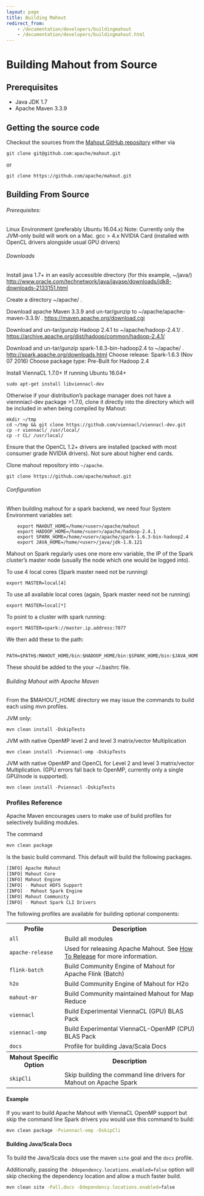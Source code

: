 ```yaml
---
layout: page
title: Building Mahout
redirect_from:
	- /documentation/developers/buildingmahout
	- /documentation/developers/buildingmahout.html
---
```



# Building Mahout from Source

## Prerequisites

* Java JDK 1.7
* Apache Maven 3.3.9

<a name="getting-code"></a>
## Getting the source code

Checkout the sources from the [Mahout GitHub repository](https://github.com/apache/mahout)
either via
 
    git clone git@github.com:apache/mahout.git
or
 
    git clone https://github.com/apache/mahout.git

## Building From Source

###### Prerequisites:

Linux Environment (preferably Ubuntu 16.04.x) Note: Currently only the JVM-only build will work on a Mac.
gcc > 4.x
NVIDIA Card (installed with OpenCL drivers alongside usual GPU drivers)

###### Downloads

Install java 1.7+ in an easily accessible directory (for this example,  ~/java/)
http://www.oracle.com/technetwork/java/javase/downloads/jdk8-downloads-2133151.html
    
Create a directory ~/apache/ .
    
Download apache Maven 3.3.9 and un-tar/gunzip to ~/apache/apache-maven-3.3.9/ .
https://maven.apache.org/download.cgi
        
Download and un-tar/gunzip Hadoop 2.4.1 to ~/apache/hadoop-2.4.1/ .
https://archive.apache.org/dist/hadoop/common/hadoop-2.4.1/    

Download and un-tar/gunzip spark-1.6.3-bin-hadoop2.4 to  ~/apache/ .
http://spark.apache.org/downloads.html
Choose release: Spark-1.6.3 (Nov 07 2016)
Choose package type: Pre-Built for Hadoop 2.4

Install ViennaCL 1.7.0+
If running Ubuntu 16.04+

```
sudo apt-get install libviennacl-dev
```

Otherwise if your distribution’s package manager does not have a viennniacl-dev package >1.7.0, clone it directly into the directory which will be included in when  being compiled by Mahout:

```
mkdir ~/tmp
cd ~/tmp && git clone https://github.com/viennacl/viennacl-dev.git
cp -r viennacl/ /usr/local/
cp -r CL/ /usr/local/
```

Ensure that the OpenCL 1.2+ drivers are installed (packed with most consumer grade NVIDIA drivers).  Not sure about higher end cards.

Clone mahout repository into `~/apache`.

```
git clone https://github.com/apache/mahout.git
```

###### Configuration

When building mahout for a spark backend, we need four System Environment variables set:
```
    export MAHOUT_HOME=/home/<user>/apache/mahout
    export HADOOP_HOME=/home/<user>/apache/hadoop-2.4.1
    export SPARK_HOME=/home/<user>/apache/spark-1.6.3-bin-hadoop2.4    
    export JAVA_HOME=/home/<user>/java/jdk-1.8.121
```

Mahout on Spark regularly uses one more env variable, the IP of the Spark cluster’s master node (usually the node which one would be logged into).

To use 4 local cores (Spark master need not be running)
```
export MASTER=local[4]
```
To use all available local cores (again, Spark master need not be running)
```
export MASTER=local[*]
```
To point to a cluster with spark running: 
```
export MASTER=spark://master.ip.address:7077
```

We then add these to the path:

```
   PATH=$PATH$:MAHOUT_HOME/bin:$HADOOP_HOME/bin:$SPARK_HOME/bin:$JAVA_HOME/bin
```

These should be added to the your ~/.bashrc file.


###### Building Mahout with Apache Maven

From the  $MAHOUT_HOME directory we may issue the commands to build each using mvn profiles.

JVM only:
```
mvn clean install -DskipTests
```

JVM with native OpenMP level 2 and level 3 matrix/vector Multiplication
```
mvn clean install -Pviennacl-omp -DskipTests
```
JVM with native OpenMP and OpenCL for Level 2 and level 3 matrix/vector Multiplication.  (GPU errors fall back to OpenMP, currently only a single GPU/node is supported).
```
mvn clean install -Pviennacl -DskipTests
```

### Profiles Reference

Apache Maven encourages users to make use of build profiles for selectively building modules.

The command 
```bash
mvn clean package
```

Is the basic build command. This default will build the following packages.

```bash
[INFO] Apache Mahout 
[INFO] Mahout Core 
[INFO] Mahout Engine 
[INFO] - Mahout HDFS Support 
[INFO] - Mahout Spark Engine 
[INFO] Mahout Community 
[INFO] - Mahout Spark CLI Drivers 
```

The following profiles are available for building optional components:
<center>
	<table>
		<tr>
			<th>Profile</th>
			<th colspan="5">Description</th>
		</tr>
		<tr>
			<td><code>all</code></td>
			<td>Build all modules</td>
		<tr>
			<td><code>apache-release</code></td>
			<td>Used for releasing Apache Mahout. See <a href="how-to-release.html">How To Release</a> for more information.</td>
		</tr>
		<tr>
			<td><code>flink-batch</code></td>
			<td>Build Community Engine of Mahout for Apache Flink (Batch)</td>
		</tr>
		<tr>
			<td><code>h2o</code></td>
			<td>Build Community Engine of Mahout for H2o</td>
		</tr>
		<tr>
			<td><code>mahout-mr</code></td>
			<td>Build Community maintained Mahout for Map Reduce</td>
		<tr>
			<td><code>viennacl</code></td>
			<td>Build Experimental ViennaCL (GPU) BLAS Pack</td>
		</tr>
		<tr>
			<td><code>viennacl-omp</code></td>
			<td>Build Experimental ViennaCL-OpenMP (CPU) BLAS Pack</td>
		<tr>
		<tr>
			<td><code>docs</code></td>
			<td>Profile for building Java/Scala Docs</td>
		<tr>
			<th>Mahout Specific Option</th>
			<th>Description</th>
		</tr>
		<tr>
			<td><code>skipCli</code></td>
			<td>Skip building the command line drivers for Mahout on Apache Spark</td>
		</tr>
	</table>
</center>

#### Example

If you want to build Apache Mahout with ViennaCL OpenMP support but skip the command line Spark drivers you would use this 
command to build:

```bash
mvn clean package -Pviennacl-omp -DskipCli
```

#### Building Java/Scala Docs

To build the Java/Scala docs use the maven `site` goal and the `docs` profile. 

Additionally, passing the `-Ddependency.locations.enabled=false` option will skip checking the dependency location and allow a much faster build.
  
```bash
mvn clean site -Pall,docs -Ddependency.locations.enabled=false
```



